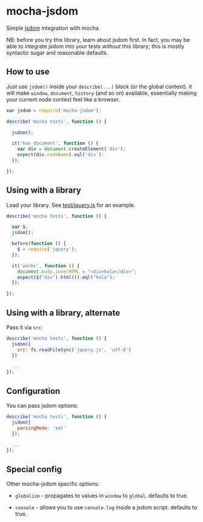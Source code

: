 # mocha-jsdom

Simple [jsdom] integration with mocha.

NB: before you try this library, learn about jsdom first. In fact, you may be 
able to integrate jsdom into your tests *without* this library; this is mostly 
syntactic sugar and reasonable defaults.

## How to use

Just use `jsdom()` inside your `describe(...)` block (or the global context). it 
will make `window`, `document`, `history` (and so on) available, essentially 
making your current node context feel like a browser.

```js
var jsdom = require('mocha-jsdom');

describe('mocha tests', function () {

  jsdom();

  it('has document', function () {
    var div = document.createElement('div');
    expect(div.nodeName).eql('div'):
  });

});
```

## Using with a library

Load your library. See [test/jquery.js](test/jquery.js) for an example.

```js
describe('mocha tests', function () {

  var $;
  jsdom();

  before(function () {
    $ = require('jquery');
  });

  it('works', function () {
    document.body.innerHTML = "<div>hola</div>";
    expect($("div").html()).eql("hola");
  });

});
```

## Using with a library, alternate

Pass it via `src`:

```js
describe('mocha tests', function () {
  jsdom({
    src: fs.readFileSync('jquery.js', 'utf-8')
  })

  ...
});
```

## Configuration

You can pass jsdom options:

```js
describe('mocha tests', function () {
  jsdom({
    parsingMode: 'xml'
  });

  ...
});
```

## Special config

Other mocha-jsdom specific options:

 * `globalize` - propagates to values in `window` to `global`. defaults to true.

 * `console` - allows you to use `console.log` inside a jsdom script. defaults 
 to true.

[jsdom]: https://www.npmjs.org/package/jsdom
